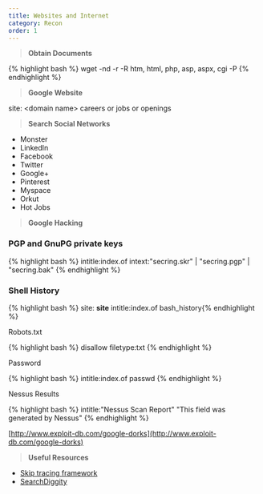 ```yaml
---
title: Websites and Internet 
category: Recon
order: 1
---
```


> **Obtain Documents**
	

{% highlight bash %} wget -nd -r -R htm, html, php, asp, aspx, cgi -P <folder to store data> <target website> {% endhighlight %}

> **Google Website**


site: \<domain name\> careers or jobs or openings

> **Search Social Networks**

* Monster
* LinkedIn
* Facebook
* Twitter
* Google+
* Pinterest
* Myspace
* Orkut
* Hot Jobs

> **Google Hacking**


### PGP and GnuPG private keys

{% highlight bash %} intitle:index.of intext:"secring.skr" \| "secring.pgp" \| "secring.bak" {% endhighlight %}


### Shell History

{% highlight bash %} site: **site** intitle:index.of bash_history{% endhighlight %}


Robots.txt

{% highlight bash %} disallow filetype:txt {% endhighlight %}



Password	

{% highlight bash %} intitle:index.of passwd {% endhighlight %}



Nessus Results

{% highlight bash %} intitle:"Nessus Scan Report" "This field was generated by Nessus" {% endhighlight %}

[http://www.exploit-db.com/google-dorks](http://www.exploit-db.com/google-dorks)

> **Useful Resources**

* [Skip tracing framework](https://makensi.es/stf/)
* [SearchDiggity](https://www.bishopfox.com/resources/tools/google-hacking-diggity/attack-tools/)



